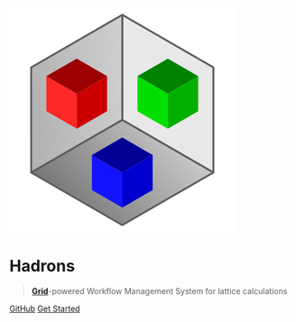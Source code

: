 ![logo](logo.svg)

# Hadrons

> __[Grid](https://github.com/paboyle/Grid)__-powered Workflow Management System for lattice calculations

[GitHub](https://github.com/paboyle/Grid)
[Get Started](#Hadrons)